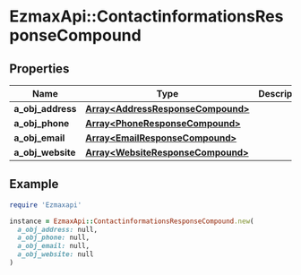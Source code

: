 # EzmaxApi::ContactinformationsResponseCompound

## Properties

| Name | Type | Description | Notes |
| ---- | ---- | ----------- | ----- |
| **a_obj_address** | [**Array&lt;AddressResponseCompound&gt;**](AddressResponse.md) |  |  |
| **a_obj_phone** | [**Array&lt;PhoneResponseCompound&gt;**](PhoneResponseCompound.md) |  |  |
| **a_obj_email** | [**Array&lt;EmailResponseCompound&gt;**](EmailResponse.md) |  |  |
| **a_obj_website** | [**Array&lt;WebsiteResponseCompound&gt;**](WebsiteResponse.md) |  |  |

## Example

```ruby
require 'Ezmaxapi'

instance = EzmaxApi::ContactinformationsResponseCompound.new(
  a_obj_address: null,
  a_obj_phone: null,
  a_obj_email: null,
  a_obj_website: null
)
```

